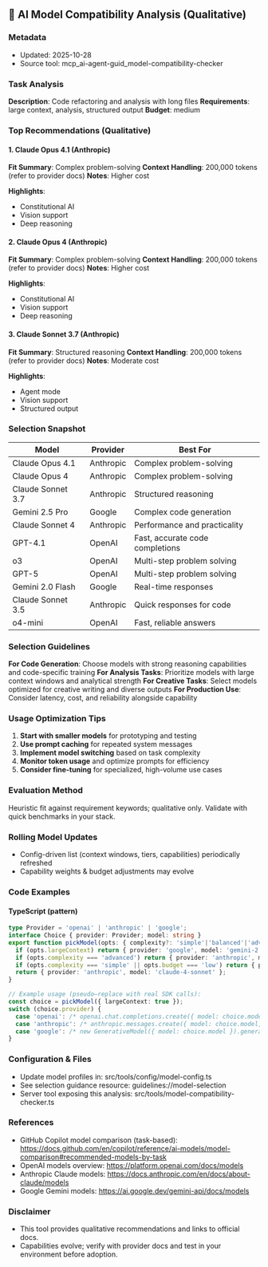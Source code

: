 ## 🤖 AI Model Compatibility Analysis (Qualitative)

### Metadata
- Updated: 2025-10-28
- Source tool: mcp_ai-agent-guid_model-compatibility-checker

### Task Analysis
**Description**: Code refactoring and analysis with long files
**Requirements**: large context, analysis, structured output
**Budget**: medium


### Top Recommendations (Qualitative)

#### 1. Claude Opus 4.1 (Anthropic)
**Fit Summary**: Complex problem-solving
**Context Handling**: 200,000 tokens (refer to provider docs)
**Notes**: Higher cost

**Highlights**:
- Constitutional AI
- Vision support
- Deep reasoning

#### 2. Claude Opus 4 (Anthropic)
**Fit Summary**: Complex problem-solving
**Context Handling**: 200,000 tokens (refer to provider docs)
**Notes**: Higher cost

**Highlights**:
- Constitutional AI
- Vision support
- Deep reasoning

#### 3. Claude Sonnet 3.7 (Anthropic)
**Fit Summary**: Structured reasoning
**Context Handling**: 200,000 tokens (refer to provider docs)
**Notes**: Moderate cost

**Highlights**:
- Agent mode
- Vision support
- Structured output


### Selection Snapshot

| Model | Provider | Best For |
|-------|----------|----------|
| Claude Opus 4.1 | Anthropic | Complex problem-solving |
| Claude Opus 4 | Anthropic | Complex problem-solving |
| Claude Sonnet 3.7 | Anthropic | Structured reasoning |
| Gemini 2.5 Pro | Google | Complex code generation |
| Claude Sonnet 4 | Anthropic | Performance and practicality |
| GPT-4.1 | OpenAI | Fast, accurate code completions |
| o3 | OpenAI | Multi-step problem solving |
| GPT-5 | OpenAI | Multi-step problem solving |
| Gemini 2.0 Flash | Google | Real-time responses |
| Claude Sonnet 3.5 | Anthropic | Quick responses for code |
| o4-mini | OpenAI | Fast, reliable answers |

### Selection Guidelines

**For Code Generation**: Choose models with strong reasoning capabilities and code-specific training
**For Analysis Tasks**: Prioritize models with large context windows and analytical strength
**For Creative Tasks**: Select models optimized for creative writing and diverse outputs
**For Production Use**: Consider latency, cost, and reliability alongside capability

### Usage Optimization Tips
1. **Start with smaller models** for prototyping and testing
2. **Use prompt caching** for repeated system messages
3. **Implement model switching** based on task complexity
4. **Monitor token usage** and optimize prompts for efficiency
5. **Consider fine-tuning** for specialized, high-volume use cases

### Evaluation Method
Heuristic fit against requirement keywords; qualitative only. Validate with quick benchmarks in your stack.

### Rolling Model Updates
- Config-driven list (context windows, tiers, capabilities) periodically refreshed
- Capability weights & budget adjustments may evolve

### Code Examples
#### TypeScript (pattern)
```ts
type Provider = 'openai' | 'anthropic' | 'google';
interface Choice { provider: Provider; model: string }
export function pickModel(opts: { complexity?: 'simple'|'balanced'|'advanced'; largeContext?: boolean; multimodal?: boolean; budget?: 'low'|'medium'|'high'; }): Choice {
  if (opts.largeContext) return { provider: 'google', model: 'gemini-2.5-pro' };
  if (opts.complexity === 'advanced') return { provider: 'anthropic', model: 'claude-4-opus' };
  if (opts.complexity === 'simple' || opts.budget === 'low') return { provider: 'openai', model: 'o4-mini' };
  return { provider: 'anthropic', model: 'claude-4-sonnet' };
}

// Example usage (pseudo—replace with real SDK calls):
const choice = pickModel({ largeContext: true });
switch (choice.provider) {
  case 'openai': /* openai.chat.completions.create({ model: choice.model, messages }) */ break;
  case 'anthropic': /* anthropic.messages.create({ model: choice.model, messages }) */ break;
  case 'google': /* new GenerativeModel({ model: choice.model }).generateContent(...) */ break;
}
```

### Configuration & Files
- Update model profiles in: src/tools/config/model-config.ts
- See selection guidance resource: guidelines://model-selection
- Server tool exposing this analysis: src/tools/model-compatibility-checker.ts

### References
- GitHub Copilot model comparison (task-based): https://docs.github.com/en/copilot/reference/ai-models/model-comparison#recommended-models-by-task
- OpenAI models overview: https://platform.openai.com/docs/models
- Anthropic Claude models: https://docs.anthropic.com/en/docs/about-claude/models
- Google Gemini models: https://ai.google.dev/gemini-api/docs/models

### Disclaimer
- This tool provides qualitative recommendations and links to official docs.
- Capabilities evolve; verify with provider docs and test in your environment before adoption.
